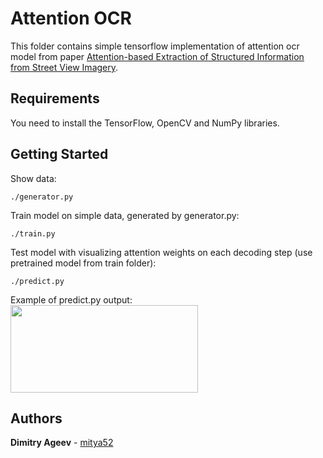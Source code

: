 # Attention OCR

This folder contains simple tensorflow implementation of attention ocr model from paper [Attention-based Extraction of Structured Information from Street View Imagery](https://arxiv.org/pdf/1704.03549.pdf).

## Requirements
You need to install the TensorFlow, OpenCV and NumPy libraries.

## Getting Started

Show data:
```
./generator.py
```

Train model on simple data, generated by generator.py:
```
./train.py
```

Test model with visualizing attention weights on each decoding step (use pretrained model from train folder):
```
./predict.py
```

Example of predict.py output:<br>
<img src="https://github.com/mitya52/attention-ocr/blob/master/attention-weights.gif" width="300" height="140" />

## Authors

**Dimitry Ageev** - [mitya52](https://github.com/mitya52)